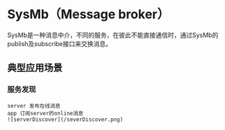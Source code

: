 # SysMb（Message broker）
   SysMb是一种消息中介，不同的服务，在彼此不能直接通信时，通过SysMb的publish及subscribe接口来交换消息。

## 典型应用场景
### 服务发现
    server 发布在线消息
    app 订阅server的online消息
    ![serverDiscover](/severDiscover.png)
